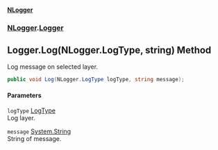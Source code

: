 #### [NLogger](./index.md 'index')
### [NLogger](./NLogger.md 'NLogger').[Logger](./NLogger-Logger.md 'NLogger.Logger')
## Logger.Log(NLogger.LogType, string) Method
Log message on selected layer.  
```csharp
public void Log(NLogger.LogType logType, string message);
```
#### Parameters
<a name='NLogger-Logger-Log(NLogger-LogType_string)-logType'></a>
`logType` [LogType](./NLogger-LogType.md 'NLogger.LogType')  
Log layer.  
  
<a name='NLogger-Logger-Log(NLogger-LogType_string)-message'></a>
`message` [System.String](https://docs.microsoft.com/en-us/dotnet/api/System.String 'System.String')  
String of message.  
  
